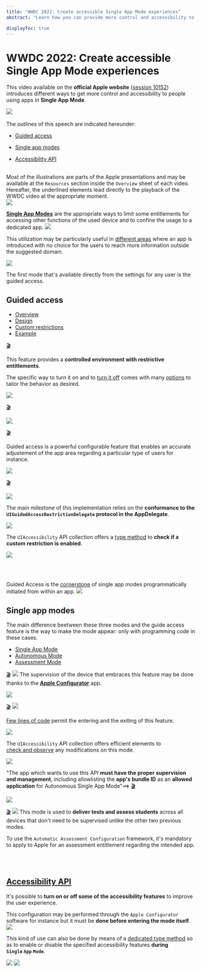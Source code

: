 ```yaml
---
title: "WWDC 2022: Create accessible Single App Mode experiences"
abstract: "Learn how you can provide more control and accessibility to people using your apps in Single App Mode."

displayToc: true
---
```


# WWDC 2022: Create accessible Single App Mode experiences

This video available on the **official Apple website** ([session 10152](https://developer.apple.com/videos/play/wwdc2022/10152/)) introduces different ways to get more control and accessibility to people using apps in **Single App Mode**.

![](../../../../images/iOSdev/wwdc22-10152.png)
</br></br>The outlines of this speech are indicated hereunder:

- [Guided&nbsp;access](#guided-access) 

- [Single&nbsp;app&nbsp;modes](#single-app-modes) 

- [Accessibility&nbsp;API](#accessibility-api)

</br>Most of the illustrations are parts of the Apple presentations and may be available at the `Resources` section inside the `Overview` sheet of each video.
</br>Hereafter, the underlined elements lead directly to the playback of the WWDC video at the appropriate moment.</br>
![](../../../../images/iOSdev/wwdc22-10152-1.png)

**[Single&nbsp;App&nbsp;Modes](https://developer.apple.com/videos/play/wwdc2022/10152/?time=19)** are the appropriate ways to limit some entitlements for accessing other functions of the used device and to confine the usage to a dedicated app.
![](../../../../images/iOSdev/wwdc22-10152-2.png)

This utilization may be particularly useful in [different&nbsp;areas](https://developer.apple.com/videos/play/wwdc2022/10152/?time=71) where an app is introduced with no choice for the users to reach more information outside the suggested domain. 

![](../../../../images/iOSdev/wwdc22-10152-3.png)

The first mode that's available directly from the settings for any user is the guided access.
</br>

## Guided&nbsp;access
<ul class="nav nav-tabs" role="tablist">
    <li class="nav-item" role="presentation">
        <a class="nav-link active"
           data-bs-toggle="tab" 
           href="#GuidedAccessOverview"
           id="GuidedAccessOverview_tab"
           role="tab" 
           aria-selected="true">Overview</a>
    </li>
    <li class="nav-item" role="presentation">
        <a class="nav-link"
           data-bs-toggle="tab" 
           href="#GuidedAccessDesign"
           id="GuidedAccessDesign_tab"
           role="tab" 
           aria-selected="false">Design</a>
    </li>
    <li class="nav-item" role="presentation">
        <a class="nav-link"
           data-bs-toggle="tab" 
           href="#GuidedAccessCustomRestrictions"
           id="GuidedAccessCustomRestrictions_tab"
           role="tab" 
           aria-selected="false">Custom&nbsp;restrictions</a>
    </li>
    <li class="nav-item" role="presentation">
        <a class="nav-link"
           data-bs-toggle="tab" 
           href="#GuidedAccessExample"
           id="GuidedAccessExample_tab"
           role="tab" 
           aria-selected="false">Example</a>
    </li>
    </ul>

<div class="tab-content">
<div class="tab-pane show active" id="GuidedAccessOverview" role="tabpanel">

<a alt="Click to playback the footage at the appropriate moment." href="https://developer.apple.com/videos/play/wwdc2022/10152/?time=145">🎬</a>

This feature provides a **controlled environment with restrictive entitlements**.

The specific way to turn it on and to [turn&nbsp;it&nbsp;off](https://developer.apple.com/videos/play/wwdc2022/10152/?time=179) comes with many [options](https://developer.apple.com/videos/play/wwdc2022/10152/?time=184) to tailor the behavior as desired.

![](../../../../images/iOSdev/wwdc22-10152-GuidedAccessOverview.png)
</div>

<div class="tab-pane" id="GuidedAccessDesign" role="tabpanel">

<a alt="Click to playback the footage at the appropriate moment." href="https://developer.apple.com/videos/play/wwdc2022/10152/?time=235">🎬</a>

![](../../../../images/iOSdev/wwdc22-10152-GuidedAccessDesign.png)
</div>

<div class="tab-pane" id="GuidedAccessCustomRestrictions" role="tabpanel">

<a alt="Click to playback the footage at the appropriate moment." href="https://developer.apple.com/videos/play/wwdc2022/10152/?time=214">🎬</a>

Guided access is a powerful configurable feature that enables an accurate adjustement of the app area regarding a particular type of users for instance.  

![](../../../../images/iOSdev/wwdc22-10152-GuidedAccessCustomRestrictions.png)
</div>

<div class="tab-pane" id="GuidedAccessExample" role="tabpanel">

<a alt="Click to playback the footage at the appropriate moment." href="https://developer.apple.com/videos/play/wwdc2022/10152/?time=288">🎬</a>

![](../../../../images/iOSdev/wwdc22-10152-GuidedAccessExample_1.png)

The main milestone of this implementation relies on the **conformance to the `UIGuidedAccessRestrictionDelegate` protocol in the AppDelegate**.

![](../../../../images/iOSdev/wwdc22-10152-GuidedAccessExample_2.png)

The `UIAccessibility` API collection offers a [type&nbsp;method](https://developer.apple.com/videos/play/wwdc2022/10152/?time=373) to **check if a custom restriction is enabled**.

![](../../../../images/iOSdev/wwdc22-10152-GuidedAccessExample_3.png)
</div>
</div>
</br></br>

Guided Access is the [cornerstone](https://developer.apple.com/videos/play/wwdc2022/10152/?time=574) of single app modes programmatically initiated from within an app.
![](../../../../images/iOSdev/wwdc22-10152-GuidedAccess.png)

## Single&nbsp;app&nbsp;modes
The main difference beetween these three modes and the guide access feature is the way to make the mode appear: only with programming code in these cases.

<ul class="nav nav-tabs" role="tablist">
    <li class="nav-item" role="presentation">
        <a class="nav-link active"
           data-bs-toggle="tab" 
           href="#SingleAppMode"
           id="SingleAppMode_tab"
           role="tab" 
           aria-selected="true">Single&nbsp;App&nbsp;Mode</a>
    </li>
    <li class="nav-item" role="presentation">
        <a class="nav-link"
           data-bs-toggle="tab" 
           href="#SingleAppModeAutonomousMode"
           id="SingleAppModeAutonomousMode_tab"
           role="tab" 
           aria-selected="false">Autonomous&nbsp;Mode</a>
    </li>
    <li class="nav-item" role="presentation">
        <a class="nav-link"
           data-bs-toggle="tab" 
           href="#SingleAppModeAssessmentMode"
           id="SingleAppModeAssessmentMode_tab"
           role="tab" 
           aria-selected="false">Assessment&nbsp;Mode</a>
    </li>
    </ul>

<div class="tab-content">
<div class="tab-pane show active" id="SingleAppMode" role="tabpanel">

<a alt="Click to playback the footage at the appropriate moment." href="https://developer.apple.com/videos/play/wwdc2022/10152/?time=448">🎬</a>
![](../../../../images/iOSdev/wwdc22-10152-ModesSingleAppMode_1.png)
The supervision of the device that embraces this feature may be done thanks to the **[Apple&nbsp;Configurator](https://developer.apple.com/videos/play/wwdc2022/10152/?time=484)** app.

![](../../../../images/iOSdev/wwdc22-10152-ModesSingleAppMode_2.png)
</div>

<div class="tab-pane" id="SingleAppModeAutonomousMode" role="tabpanel">

<a alt="Click to playback the footage at the appropriate moment." href="https://developer.apple.com/videos/play/wwdc2022/10152/?time=518">🎬</a>
![](../../../../images/iOSdev/wwdc22-10152-ModesAutonomous_1.png)

[Few&nbsp;lines&nbsp;of&nbsp;code](https://developer.apple.com/videos/play/wwdc2022/10152/?time=555) permit the entering and the exiting of this feature.

![](../../../../images/iOSdev/wwdc22-10152-ModesAutonomous_2.png)

The `UIAccessibility` API collection offers efficient elements to [check&nbsp;and&nbsp;observe](https://developer.apple.com/videos/play/wwdc2022/10152/?time=609) any modifications on this mode.

![](../../../../images/iOSdev/wwdc22-10152-ModesAutonomous_3.png)

"The app which wants to use this API **must have the proper supervision and management**, including allowlisting the **app's bundle ID** as an **allowed application** for Autonomous Single App Mode"⟹&nbsp;<a alt="Click to playback the footage at the appropriate time" href="https://developer.apple.com/videos/play/wwdc2022/10152/?time=624">🎬</a>

![](../../../../images/iOSdev/wwdc22-10152-ModesAutonomous_4.png)
</div>

<div class="tab-pane" id="SingleAppModeAssessmentMode" role="tabpanel">

<a alt="Click to playback the footage at the appropriate moment." href="https://developer.apple.com/videos/play/wwdc2022/10152/?time=639">🎬</a>
![](../../../../images/iOSdev/wwdc22-10152-ModesAssessment.png)
This mode is used to **deliver tests and assess students** across all devices that don't need to be supervised unlike the other two previous modes.

To use the `Automatic Assessment Configuration` framework, it's mandatory to apply to Apple for an assessment entitlement regarding the intended app.
</div>
</div>
</br></br>

## [Accessibility&nbsp;API](https://developer.apple.com/videos/play/wwdc2022/10152/?time=688)
It's possible to **turn on or off some of the accessibility features** to improve the user experience.

This configuration may be performed through the `Apple Configurator` software for instance but it must be **done before entering the mode itself**.
![](../../../../images/iOSdev/wwdc22-10152-Accessibility_1.png)

This kind of use can also be done by means of a [dedicated&nbsp;type&nbsp;method](https://developer.apple.com/videos/play/wwdc2022/10152/?time=764) so as to enable or disable the specified accessibility features **during `Single`&nbsp;`App`&nbsp;`Mode`**.

![](../../../../images/iOSdev/wwdc22-10152-Accessibility_2.png)
![](../../../../images/iOSdev/wwdc22-10152-Accessibility_3.png)


